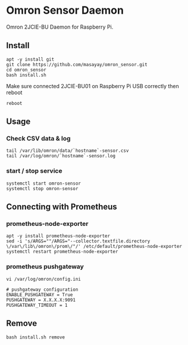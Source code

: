 # Omron Sensor Daemon
Omron 2JCIE-BU Daemon for Raspberry Pi.

## Install
~~~
apt -y install git
git clone https://github.com/masayay/omron_sensor.git
cd omron_sensor
bash install.sh
~~~
Make sure connected 2JCIE-BU01 on Raspberry Pi USB correctly then reboot
~~~
reboot
~~~

## Usage
### Check CSV data & log
~~~
tail /var/lib/omron/data/`hostname`-sensor.csv
tail /var/log/omron/`hostname`-sensor.log
~~~

### start / stop service
~~~
systemctl start omron-sensor
systemctl stop omron-sensor
~~~

## Connecting with Prometheus
### prometheus-node-exporter
~~~
apt -y install prometheus-node-exporter
sed -i 's/ARGS=""/ARGS="--collector.textfile.directory \/var\/lib\/omron\/prom\/"/' /etc/default/prometheus-node-exporter
systemctl restart prometheus-node-exporter
~~~

### prometheus pushgateway
~~~
vi /var/log/omron/config.ini
~~~

~~~
# pushgateway configuration
ENABLE_PUSHGATEWAY = True
PUSHGATEWAY = X.X.X.X:9091
PUSHGATEWAY_TIMEOUT = 1
~~~

## Remove
~~~
bash install.sh remove
~~~
